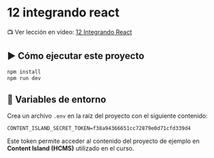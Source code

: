 # 12 integrando react

📺 Ver lección en video: [12 Integrando React](https://www.lemoncode.tv/curso/tutorial-astro-desde-cero/leccion/astro-react)

## ▶️ Cómo ejecutar este proyecto

```bash
npm install
npm run dev
```

## 🔐 Variables de entorno

Crea un archivo `.env` en la raíz del proyecto con el siguiente contenido:

```env
CONTENT_ISLAND_SECRET_TOKEN=f38a94366651cc72879e0d71cfd339d4
```

Este token permite acceder al contenido del proyecto de ejemplo en **Content Island (HCMS)** utilizado en el curso.